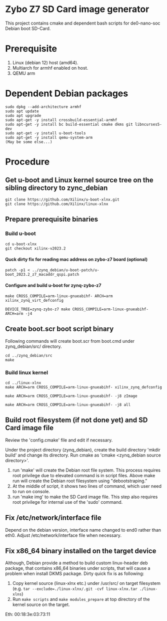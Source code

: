 Zybo Z7 SD Card image generator
=====

This project contains cmake and dependent bash scripts for de0-nano-soc Debian boot SD-Card.

 Prerequisite
===============

1. Linux (debian 12) host (amd64).
2. Multiarch for armhf enabled on host.
3. QEMU arm

 Dependent Debian packages
===========================

```
sudo dpkg --add-architecture armhf
sudo apt update
sudo apt upgrade
sudo apt-get -y install crossbuild-essential-armhf
sudo apt-get -y install bc build-essential cmake dkms git libncurses5-dev
sudo apt-get -y install u-boot-tools
sudo apt-get -y install qemu-system-arm
(May be some else...)
```

 Procedure
===========================

## Get u-boot and Linux kernel source tree on the sibling directory to zync_debian

```shell
git clone https://github.com/Xilinx/u-boot-xlnx.git
git clone https://github.com/Xilinx/linux-xlnx
```

## Prepare prerequisite binaries

### Build u-boot

```shell
cd u-boot-xlnx
git checkout xilinx-v2023.2
```

#### Quck dirty fix for reading mac address on zybo-z7 board (optional)
```shell
patch -p1 < ../zynq_debian/u-boot-patch/u-boot_2023.2_z7_macaddr_qspi.patch
```
#### Configure and build u-boot for zynq-zybo-z7
```shell
make CROSS_COMPILE=arm-linux-gnueabihf- ARCH=arm xilinx_zynq_virt_defconfig
```
```shell
DEVICE_TREE=zynq-zybo-z7 make CROSS_COMPILE=arm-linux-gnueabihf- ARCH=arm -j4
```

## Create boot.scr boot script binary

Following commands will create boot.scr from boot.cmd under zynq_debian/src/ directory.

```shell
cd ../zynq_debian/src
make
```

### Build linux kernel

```shell
cd ../linux-xlnx
make ARCH=arm CROSS_COMPILE=arm-linux-gnueabihf- xilinx_zynq_defconfig
```
```shell
make ARCH=arm CROSS_COMPILE=arm-linux-gnueabihf- -j8 zImage
```
```shell
make ARCH=arm CROSS_COMPILE=arm-linux-gnueabihf- -j8 all
```

## Build root filesystem (if not done yet) and SD Card image file

Review the 'config.cmake' file and edit if necessary.

Under the project directory (zynq_debian), create the build directory 'mkdir build' and change its directory.
Run cmake as 'cmake <zynq_debian source directory>'.

1. run 'make' will create the Debian root file system.  This process requires root privilege due to elevated command is in script files.
Above make run will create the Debian root filesystem using "debootstraping."
1. At the middle of script, it shows two lines of command, which user need to run on console.
1. run 'make img' to make the SD Card image file.  This step also requires root privilege for internal use of the 'sudo' command.

## Fix /etc/network/interface file

Depend on the debian version, interface name changed to end0 rather than eth0.  Adjust /etc/network/interface file when necessary.

## Fix x86_64 binary installed on the target device

Although, Debian provide a method to build custom linux-header deb package, that contains x86_64 binaries under scripts, that will cause a problem when install DKMS package.  Dirty quick fix is as following:

1. Copy kernel source (linux-xlnx etc.) under /usr/src/ on target filesystem (e.g. `tar --exclude=./linux-xlnx/.git -cvf linux-xlnx.tar ./linux-xlns`)
2. Run ```make scripts``` and ```make modules_prepare``` at top directory of the kernel source on the target.


Eth: 00:18:3e:03:73:11
